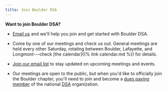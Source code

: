 ```yaml
---
title: Join Boulder DSA
---
```


**Want to join Boulder DSA?**

* [Email us][email-welcome] and we'll help you join and get started with Boulder DSA.

* Come by one of our meetings and check us out.  General meetings are held every other Saturday, rotating between Boulder, Lafayette, and Longmont---check [the calendar]({% link calendar.md %}) for details.

* [Join our email list][mailing-list-signup] to stay updated on upcoming meetings and events.  

* Our meetings are open to the public, but when you'd like to officially join the Boulder chapter, you'll need to join and become a [dues paying member](https://act.dsausa.org/donate/membership/) of the national [DSA](http://www.dsausa.org) organization.

[email-welcome]: mailto:boulderdsa@gmail.com?subject="Joining%20Boulder%20DSA"
[mailing-list-signup]: https://actionnetwork.org/forms/sign-up-for-email-updates-from-boulder-dsa
